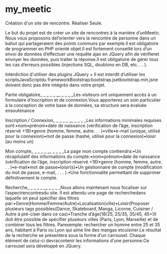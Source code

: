 # my_meetic

Création d'un site de rencontre.
Réaliser Seule.

Le but du projet est de créer un site de rencontres à la manière d’unMeetic. Nous vous proposons del’orienter vers la rencontre de personne dans un bahut qui partageraient des points communs par exemple.Il est obligatoire de programmer en PHP orienté objet.Il est fortement conseillé lors d’un envoi de données d’effectuer une requête ajax en JQuery afin de vérifieret envoyer les données, puis traiter la réponse.Il est obligatoire de gérer tous les cas d’erreurs possibles (injections SQL, doublons en DB, etc. . . ).

Interdiction d'utiliser des plugins JQuery + Il est interdit d’utiliser les scriptsJavaScriptdu frameworkBootstrap:bootstrap.jsetbootstrap.min.jsne doivent donc pas être intégrés dans votre projet.

Partie obligatoire_ _ _ _ _ __ _ _ _ _Les visiteurs ont uniquement accès à un formulaire d’inscription et de connexion.Vous apporterez un soin particulier à la conception de votre base de données, sa structure sera évaluée ensoutenance

Inscription / Connexion_ _ _ _ _ __ _ _ _ _Les informations minimales requises sont:•nom•prénom•date de naissance (vérification de l’âge, inscription réservé +18)•genre (homme, femme, autre. . . )•ville•e-mail (unique, utilisé pour la connexion)•mot de passe (hashé, utilisé pour la connexion)•loisir (au moins un)

Mon compte_ _ _ _ _ __ _ _ _ _La page mon compte contiendra:•Un récapitulatif des informations du compte:•nom•prénom•date de naissance (vérification de l’âge, inscription réservé +18)•genre (homme, femme, autre. . . )•e-mail•mot de passe•loisir(s)•Un gestionnaire de compte (modification du mot de passe, e-mail, . . . ).•Une fonctionnalité permettant de supprimer définitivement le compte.


Recherche_ _ _ _ _ __ _ _ _ _Nous allons maintenant nous focaliser sur l’aspectrencontresdu site. Il est attendu une page de recherchedans laquelle on peut spécifier des filtres par:•Genre(Homme/Femme/Autre)•Localisation(ville)•Loisir(Proposer plusieurs tags possibles(Dance, Skateboard, Manga, Licorne, Cuisiner / Autre à pré-ciser dans ce cas)•Tranche d’âge(18/25, 25/35, 35/45, 45+)Il doit être possible de spécifier plusieurs villes (Paris, Lyon, Marseille) et de combiner tous les filtres. Parexemple: rechercher un homme entre 25 et 35 ans, habitant à Paris ou Lyon qui aime lire des mangas etcuisiner.Le résultat de la recherche se présentera sous la forme d’un carrousel. Chaque élément de celui-ci devracontenir les informations d’une personne.Ce carrousel sera développé en JQuery.
